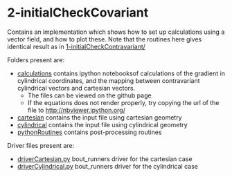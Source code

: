 # 2-initialCheckCovariant

Contains an implementation which shows how to set up calculations using a
vector field, and how to plot these. Note that the routines here gives
identical result as in [1-initialCheckContravariant/](../1-initialCheckContravariant/)

Folders present are:

* [calculations](./calculations/) contains ipython notebooksof calculations of
  the gradient in cylindrical coordinates, and the mapping between
  contravariant cylindrical vectors and cartesian vectors.
    * The files can be viewed on the github page
    * If the equations does not render properly, try copying the url of the
      file to http://nbviewer.ipython.org/
* [cartesian](./cartesian/) contains the input file using cartesian geometry
* [cylindrical](./cylindrical/) contains the input file using cylindrical geometry
* [pythonRoutines](./pythonRoutines/) contains post-processing routines

Driver files present are:

* [driverCartesian.py](driverCartesian.py) bout_runners driver for the cartesian
  case
* [driverCylindrical.py](driverCylindrical.py) bout_runners driver for the
  cylindrical case
